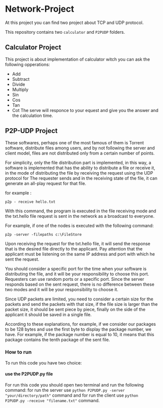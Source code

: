 # Network-Project
At this project you can find two project about TCP and UDP protocol.

This repository contains two `calculator` and `P2PUDP` folders.

## Calculator Project
This project is about implementation of calculator witch you can ask the following opperations:
* Add
* Subtract
* Divide
* Multiply
* Sin
* Cos
* Tan
* Cot
The serve will responce to your equest and give you the answer and the calculation time.

## P2P-UDP Project
These softwares, perhaps one of the most famous of them is Torrent software, distribute files among users, and by not following the server and client model,
files are not distributed only from a certain number of points.

For simplicity, only the file distribution part is implemented, in this way, a software is implemented that has the ability to distribute a file or receive it,
in the mode of distributing the file by receiving the request using the UDP protocol for The requester sends and in the receiving state of the file,
it can generate an all-play request for that file.

for example :

`p2p - receive hello.txt`

With this command, the program is executed in the file receiving mode and the txt.hello file request is sent in the network as a broadcast to everyone.

For example, if one of the nodes is executed with the following command:

`p2p -server -filepaths c:\FileStore`

Upon receiving the request for the txt.hello file, it will send the response that is the desired file directly to the applicant.
Pay attention that the applicant must be listening on the same IP address and port with which he sent the request.

You should consider a specific port for the time when your software is distributing the file, and it will be your responsibility to choose this port.
Requesters can use random ports or a specific port.
Since the server responds based on the sent request, there is no difference between these two modes and it will be your responsibility to choose it.

Since UDP packets are limited, you need to consider a certain size for the packets and send the packets with that size,
if the file size is larger than the packet size, it should be sent piece by piece, finally on the side of the applicant it should be saved in a single file.

According to these explanations, for example, if we consider our packages to be 128 bytes and use the first byte to display the package number, we have.
For example, if the package number is equal to 10, it means that this package contains the tenth package of the sent file.

### How to run
To run this code you have two choice:

#### use the P2PUDP.py file
For run this code you should open two terminal and run the following command:
for run the server use `python P2PUDP.py -server "your/directory/path"` command and for run the client use `python P2PUDP.py -receive "filename.txt"` command.

